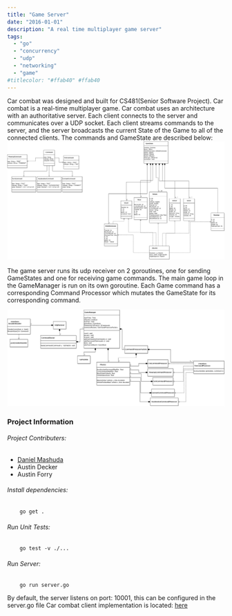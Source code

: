 ```yaml
---
title: "Game Server"
date: "2016-01-01"
description: "A real time multiplayer game server"
tags:
  - "go"
  - "concurrency"
  - "udp"
  - "networking"
  - "game"
#titlecolor: "#ffab40" #ffab40
---
```


Car combat was designed and built for CS481(Senior Software Project). Car combat
is a real-time multiplayer game. Car combat uses an architecture with
an authoritative server. Each client connects to the server and communicates over
a UDP socket. Each client streams commands to the server, and the server broadcasts
the current State of the Game to all of the connected clients. The commands and
GameState are described below:
![alt text](https://raw.githubusercontent.com/awesomegroupidunno/senior-design/master/shared.png)

The game server runs its udp receiver on 2 goroutines, one for sending GameStates
 and one for receiving game commands. The main game loop in the GameManager
 is run on its own goroutine. Each Game command has a corresponding Command
 Processor which mutates the GameState for its corresponding command.

![alt text](https://raw.githubusercontent.com/awesomegroupidunno/senior-design/master/server.png)

### Project Information
###### Project Contributers:
 - [Daniel Mashuda](http://danmashuda.com/about)
 - Austin Decker
 - Austin Forry

###### Install dependencies:
```
    go get .    
```


###### Run Unit Tests:
```
    go test -v ./...  
```


###### Run Server:
```
    go run server.go  
```


By default, the server listens on port: 10001, this can be configured in the server.go file
Car combat client implementation is located:  [here](https://github.com/awesomegroupidunno/game-client)